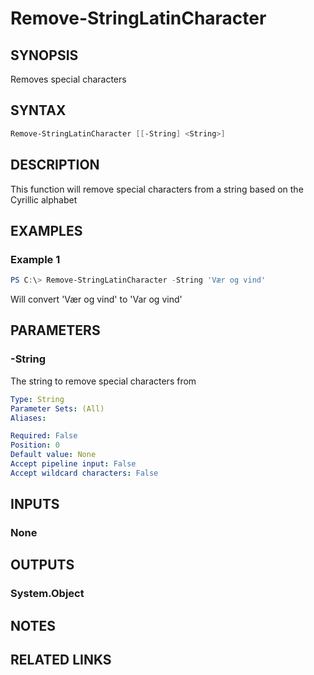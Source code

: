 ﻿---
external help file: User.Management.Automation.Core-help.xml
Module Name: User.Management.Automation.Core
online version:
schema: 2.0.0
---

# Remove-StringLatinCharacter

## SYNOPSIS

Removes special characters

## SYNTAX

```powershell
Remove-StringLatinCharacter [[-String] <String>]
```

## DESCRIPTION

This function will remove special characters from a string based on the Cyrillic alphabet

## EXAMPLES

### Example 1

```powershell
PS C:\> Remove-StringLatinCharacter -String 'Vær og vind'
```

Will convert 'Vær og vind' to 'Var og vind'

## PARAMETERS

### -String

The string to remove special characters from

```yaml
Type: String
Parameter Sets: (All)
Aliases:

Required: False
Position: 0
Default value: None
Accept pipeline input: False
Accept wildcard characters: False
```

## INPUTS

### None

## OUTPUTS

### System.Object

## NOTES

## RELATED LINKS
